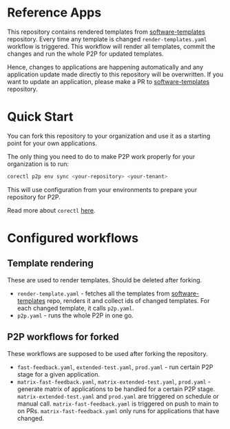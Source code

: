 # Reference Apps

This repository contains rendered templates from [software-templates](https://github.com/coreeng/software-templates) repository.
Every time any template is changed `render-templates.yaml` workflow is triggered.
This workflow will render all templates, commit the changes and run the whole P2P for updated templates.

Hence, changes to applications are happening automatically
and any application update made directly to this repository will be overwritten.
If you want to update an application, please make a PR
to [software-templates](https://github.com/coreeng/software-templates) repository.

# Quick Start
You can fork this repository to your organization and use it as a starting point for your own applications.

The only thing you need to do to make P2P work properly for your organization is to run:
```bash
corectl p2p env sync <your-repository> <your-tenant>
```
This will use configuration from your environments to prepare your repository for P2P.

Read more about `corectl` [here](https://github.com/coreeng/corectl).

# Configured workflows

## Template rendering
These are used to render templates. Should be deleted after forking.
- `render-template.yaml` - fetches all the templates from [software-templates](https://github.com/coreeng/software-templates) repo, 
    renders it and collect ids of changed templates. For each changed template, it calls `p2p.yaml`. 
- `p2p.yaml` - runs the whole P2P in one go.

## P2P workflows for forked 
These workflows are supposed to be used after forking the repository.
- `fast-feedback.yaml`, `extended-test.yaml`, `prod.yaml` - run certain P2P stage for a given application.
- `matrix-fast-feedback.yaml`, `matrix-extended-test.yaml`, `prod.yaml` - generate matrix of applications to be handled for a certain P2P stage.
    `matrix-extended-test.yaml` and `prod.yaml` are triggered on schedule or manual call.
    `matrix-fast-feedback.yaml` is triggered on push to main to on PRs. `matrix-fast-feedback.yaml` only runs for applications that have changed.